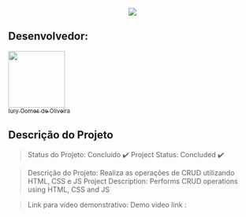 <p align="center">
  <img src="https://github.com/iurygdeoliveira/Front-End/blob/master/CRUD/img/Capa.png">
</p>

## Desenvolvedor:

[<img src="https://avatars3.githubusercontent.com/u/30157522?s=460&u=30d3397df3e4655b6fa8047ac27052569cf7db78&v=4" width=115><br><sub>Iury Gomes de Oliveira</sub>](https://github.com/iurygdeoliveira)

## Descrição do Projeto

> Status do Projeto: Concluido :heavy_check_mark:
> Project Status: Concluded :heavy_check_mark:

> Descrição do Projeto: Realiza as operações de CRUD utilizando HTML, CSS e JS
> Project Description: Performs CRUD operations using HTML, CSS and JS

> Link para vídeo demonstrativo:
> Demo video link :
